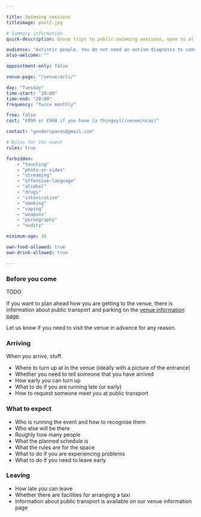 ```yaml
---

title: Swimming sessions
titleimage: pool2.jpg

# Summary information
quick-description: Group trips to public swimming sessions, open to all sexualities and gender identities

audience: "Autistic people. You do not need an autism diagnosis to come."
also-welcome: ""

appointment-only: false

venue-page: "/venue/dclc/"

day: "Tuesday"
time-start: "18:00"
time-end: "20:00"
frequency: "Twice monthly"

free: false
cost: "£999 or £998 if you have [a thingey](/venue/ncas)"

contact: "genderspaces@gmail.com"

# Rules for the event
rules: true

forbidden:
    - "touching"
    - "photo-or-video"
    - "streaming"
    - "offensive-language"
    - "alcohol"
    - "drugs"
    - "intoxication"
    - "smoking"
    - "vaping"
    - "weapons"
    - "pornography"
    - "nudity"

minimum-age: 16

own-food-allowed: true
own-drink-allowed: true

---
```


### Before you come

TODO

If you want to plan ahead how you are getting to the venue, there is information about public transport and parking on the [venue information page](/venue/dclc).

Let us know if you need to visit the venue in advance for any reason.

### Arriving

When you arrive, stuff.

- Where to turn up at in the venue (ideally with a picture of the entrance)
- Whether you need to tell someone that you have arrived
- How early you can turn up
- What to do if you are running late (or early)
- How to request someone meet you at public transport

### What to expect

- Who is running the event and how to recognise them
- Who else will be there
- Roughly how many people
- What the planned schedule is
- What the rules are for the space
- What to do if you are experiencing problems
- What to do if you need to leave early

### Leaving

- How late you can leave
- Whether there are facilities for arranging a taxi
- Information about public transport is available on our venue information page
